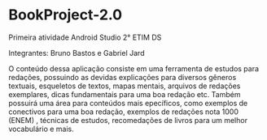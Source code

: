 # BookProject-2.0
Primeira atividade Android Studio 2° ETIM DS

Integrantes: Bruno Bastos e Gabriel Jard

  O conteúdo dessa aplicação consiste em uma ferramenta de estudos para redações, possuindo as devidas explicações para diversos gêneros textuais,
esqueletos de textos, mapas mentais, arquivos de redações exemplares, dicas fundamentais para uma boa redação etc.
Também possuirá uma área para conteúdos mais epecíficos, como exemplos de conectivos para uma boa redação, 
exemplos de redações nota 1000 (ENEM) , técnicas de estudos, recomedações de livros para um melhor vocabulário e mais.
